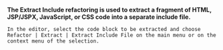 **The Extract Include refactoring is used to extract a fragment of HTML, JSP/JSPX, JavaScript, or CSS code into a separate include file.**

`In the editor, select the code block to be extracted and choose Refactor | Extract | Extract Include File on the main menu or on the context menu of the selection.`